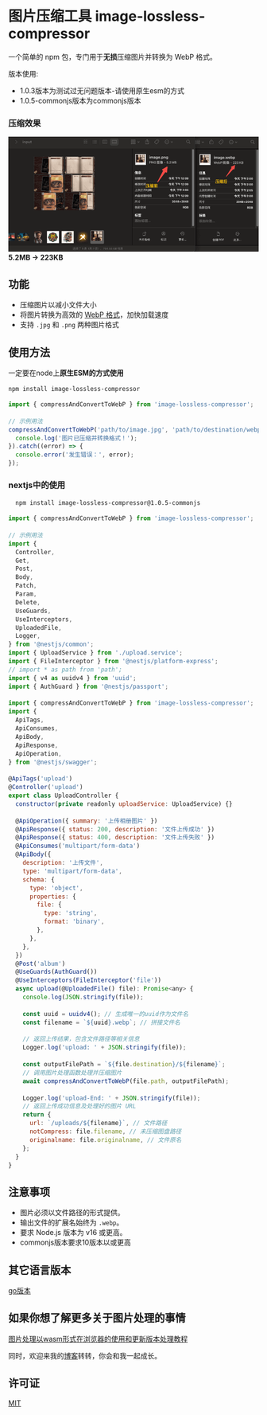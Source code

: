 # 图片压缩工具 image-lossless-compressor

一个简单的 npm 包，专门用于**无损**压缩图片并转换为 WebP 格式。

版本使用:

- 1.0.3版本为测试过无问题版本-请使用原生esm的方式
- 1.0.5-commonjs版本为commonjs版本

### 压缩效果

![Alt text](/imgs/result.png)
**5.2MB -> 223KB**

## 功能

- 压缩图片以减小文件大小
- 将图片转换为高效的 [WebP 格式](https://developers.google.com/speed/webp)，加快加载速度
- 支持 `.jpg` 和 `.png` 两种图片格式



## 使用方法

一定要在node上**原生ESM的方式使用**

```bash
npm install image-lossless-compressor

```

```javascript
import { compressAndConvertToWebP } from 'image-lossless-compressor';

// 示例用法
compressAndConvertToWebP('path/to/image.jpg', 'path/to/destination/webp').then(() => {
  console.log('图片已压缩并转换格式！');
}).catch((error) => {
  console.error('发生错误：', error);
});
```

### nextjs中的使用

```bash
  npm install image-lossless-compressor@1.0.5-commonjs

```

```javascript
import { compressAndConvertToWebP } from 'image-lossless-compressor';

// 示例用法
import {
  Controller,
  Get,
  Post,
  Body,
  Patch,
  Param,
  Delete,
  UseGuards,
  UseInterceptors,
  UploadedFile,
  Logger,
} from '@nestjs/common';
import { UploadService } from './upload.service';
import { FileInterceptor } from '@nestjs/platform-express';
// import * as path from 'path';
import { v4 as uuidv4 } from 'uuid';
import { AuthGuard } from '@nestjs/passport';

import { compressAndConvertToWebP } from 'image-lossless-compressor';
import {
  ApiTags,
  ApiConsumes,
  ApiBody,
  ApiResponse,
  ApiOperation,
} from '@nestjs/swagger';

@ApiTags('upload')
@Controller('upload')
export class UploadController {
  constructor(private readonly uploadService: UploadService) {}

  @ApiOperation({ summary: '上传相册图片' })
  @ApiResponse({ status: 200, description: '文件上传成功' })
  @ApiResponse({ status: 400, description: '文件上传失败' })
  @ApiConsumes('multipart/form-data')
  @ApiBody({
    description: '上传文件',
    type: 'multipart/form-data',
    schema: {
      type: 'object',
      properties: {
        file: {
          type: 'string',
          format: 'binary',
        },
      },
    },
  })
  @Post('album')
  @UseGuards(AuthGuard())
  @UseInterceptors(FileInterceptor('file'))
  async upload(@UploadedFile() file): Promise<any> {
    console.log(JSON.stringify(file));

    const uuid = uuidv4(); // 生成唯一的uuid作为文件名
    const filename = `${uuid}.webp`; // 拼接文件名

    // 返回上传结果，包含文件路径等相关信息
    Logger.log('upload: ' + JSON.stringify(file));

    const outputFilePath = `${file.destination}/${filename}`;
    // 调用图片处理函数处理并压缩图片
    await compressAndConvertToWebP(file.path, outputFilePath);
  
    Logger.log('upload-End: ' + JSON.stringify(file));
    // 返回上传成功信息及处理好的图片 URL
    return {
      url: `/uploads/${filename}`, // 文件路径
      notCompress: file.filename, // 未压缩图盘路径
      originalname: file.originalname, // 文件原名
    };
  }
}
```

## 注意事项

- 图片必须以文件路径的形式提供。
- 输出文件的扩展名始终为 `.webp`。
- 要求 Node.js 版本为 v16 或更高。
- commonjs版本要求10版本以或更高

## 其它语言版本

[go版本](https://github.com/congwa/imageCompressor)

## 如果你想了解更多关于图片处理的事情

[图片处理以wasm形式在浏览器的使用和更新版本处理教程](https://github.com/congwa/wasm-codecs-browser)

同时，欢迎来我的[博客](https://github.com/congwa/Front-end-Basics-Notes)转转，你会和我一起成长。


## 许可证

[MIT](https://opensource.org/licenses/MIT)
